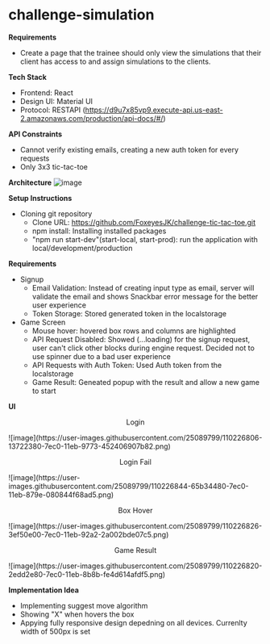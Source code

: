 # challenge-simulation

**Requirements**
* Create a page that the trainee should only view the simulations that their client has access to and assign simulations to the clients.

**Tech Stack**
* Frontend: React
* Design UI: Material UI
* Protocol: RESTAPI (https://d9u7x85vp9.execute-api.us-east-2.amazonaws.com/production/api-docs/#/)

**API Constraints**
* Cannot verify existing emails, creating a new auth token for every requests
* Only 3x3 tic-tac-toe

**Architecture**
![image](https://user-images.githubusercontent.com/25089799/110226788-f0477400-7ebf-11eb-89eb-8242f661aa97.png)

**Setup Instructions**
* Cloning git repository
	* Clone URL: https://github.com/FoxeyesJK/challenge-tic-tac-toe.git
	* npm install: Installing installed packages
	* "npm run start-dev"(start-local, start-prod): run the application with local/development/production

**Requirements**
* Signup
  * Email Validation: Instead of creating input type as email, server will validate the email and shows Snackbar error message for the better user experience
  * Token Storage: Stored generated token in the localstorage
* Game Screen
  * Mouse hover: hovered box rows and columns are highlighted
  * API Request Disabled: Showed (...loading) for the signup request, user can't click other blocks during engine request. Decided not to use spinner due to a bad user experience
  * API Requests with Auth Token: Used Auth token from the localstorage 
  * Game Result: Geneated popup with the result and allow a new game to start

**UI**

<p align="center">Login</p>
![image](https://user-images.githubusercontent.com/25089799/110226806-13722380-7ec0-11eb-9773-452406907b82.png)

<p align="center">Login Fail</p>
![image](https://user-images.githubusercontent.com/25089799/110226844-65b34480-7ec0-11eb-879e-080844f68ad5.png)

<p align="center">Box Hover</p>
![image](https://user-images.githubusercontent.com/25089799/110226826-3ef50e00-7ec0-11eb-92a2-2a002bde07c5.png)

<p align="center">Game Result</p>
![image](https://user-images.githubusercontent.com/25089799/110226820-2edd2e80-7ec0-11eb-8b8b-fe4d614afdf5.png)
	
**Implementation Idea**
* Implementing suggest move algorithm
* Showing "X" when hovers the box
* Appying fully responsive design depedning on all devices. Currenlty width of 500px is set

